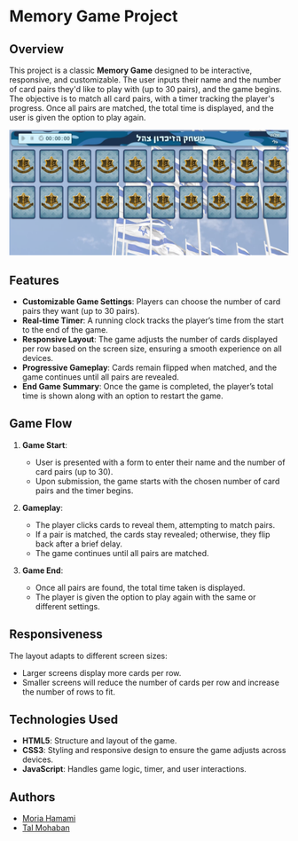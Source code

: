 # Memory Game Project

## Overview
This project is a classic **Memory Game** designed to be interactive, responsive, and customizable. The user inputs their name and the number of card pairs they'd like to play with (up to 30 pairs), and the game begins. The objective is to match all card pairs, with a timer tracking the player's progress. Once all pairs are matched, the total time is displayed, and the user is given the option to play again.

![Main page](images/readme.png "Main-page")

## Features
- **Customizable Game Settings**: Players can choose the number of card pairs they want (up to 30 pairs).
- **Real-time Timer**: A running clock tracks the player’s time from the start to the end of the game.
- **Responsive Layout**: The game adjusts the number of cards displayed per row based on the screen size, ensuring a smooth experience on all devices.
- **Progressive Gameplay**: Cards remain flipped when matched, and the game continues until all pairs are revealed.
- **End Game Summary**: Once the game is completed, the player’s total time is shown along with an option to restart the game.

## Game Flow
1. **Game Start**:
   - User is presented with a form to enter their name and the number of card pairs (up to 30).
   - Upon submission, the game starts with the chosen number of card pairs and the timer begins.

2. **Gameplay**:
   - The player clicks cards to reveal them, attempting to match pairs.
   - If a pair is matched, the cards stay revealed; otherwise, they flip back after a brief delay.
   - The game continues until all pairs are matched.

3. **Game End**:
   - Once all pairs are found, the total time taken is displayed.
   - The player is given the option to play again with the same or different settings.

## Responsiveness
The layout adapts to different screen sizes:
- Larger screens display more cards per row.
- Smaller screens will reduce the number of cards per row and increase the number of rows to fit.

## Technologies Used
- **HTML5**: Structure and layout of the game.
- **CSS3**: Styling and responsive design to ensure the game adjusts across devices.
- **JavaScript**: Handles game logic, timer, and user interactions.
  
## Authors
 - [Moria Hamami](https://github.com/MoriaHamami)
 - [Tal Mohaban](https://github.com/Talmohaban)
